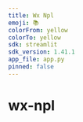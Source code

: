 ```yaml
---
title: Wx Npl
emoji: 📚
colorFrom: yellow
colorTo: yellow
sdk: streamlit
sdk_version: 1.41.1
app_file: app.py
pinned: false
---
```

# wx-npl
